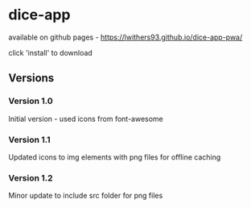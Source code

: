 # dice-app

available on github pages - https://lwithers93.github.io/dice-app-pwa/

click 'install' to download

## Versions

### Version 1.0

Initial version - used icons from font-awesome

### Version 1.1

Updated icons to img elements with png files for offline caching

### Version 1.2

Minor update to include src folder for png files
